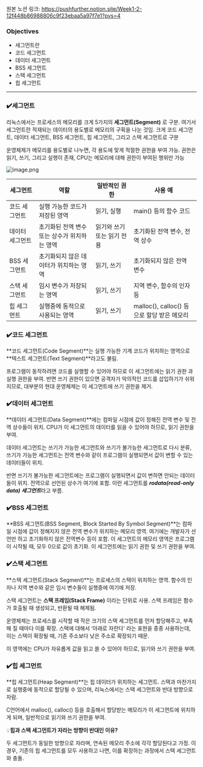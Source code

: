 원본 노션 링크: https://pushfurther.notion.site/Week1-2-12f448b86988806c9f23ebaa5a97f7e1?pvs=4

### Objectives

- 세그먼트란
- 코드 세그먼트
- 데이터 세그먼트
- BSS 세그먼트
- 스택 세그먼트
- 힙 세그먼트

---

### ✔️**세그먼트**

리눅스에서는 프로세스의 메모리를 크게 5가지의 **세그먼트(Segment)** 로 구분. 여기서 세그먼트란 적재되는 데이터의 용도별로 메모리의 구획을 나눈 것임. 크게 코드 세그먼트, 데이터 세그먼트, BSS 세그먼트, 힙 세그먼트, 그리고 스택 세그먼트로 구분

운영체제가 메모리를 용도별로 나누면, 각 용도에 맞게 적절한 권한을 부여 가능. 권한은 읽기, 쓰기, 그리고 실행이 존재, CPU는 메모리에 대해 권한이 부여된 행위만 가능

![image.png](https://prod-files-secure.s3.us-west-2.amazonaws.com/3e6507f6-9180-4db1-b0aa-a71b098133d7/07a439c5-16ba-4287-8663-1d750e6436ab/image.png)

| **세그먼트** | **역할** | **일반적인 권한** | **사용 예** |
| --- | --- | --- | --- |
| 코드 세그먼트 | 실행 가능한 코드가 저장된 영역 | 읽기, 실행 | main() 등의 함수 코드 |
| 데이터 세그먼트 | 초기화된 전역 변수 또는 상수가 위치하는 영역 | 읽기와 쓰기 또는 읽기 전용 | 초기화된 전역 변수, 전역 상수 |
| BSS 세그먼트 | 초기화되지 않은 데이터가 위치하는 영역 | 읽기, 쓰기 | 초기화되지 않은 전역 변수 |
| 스택 세그먼트 | 임시 변수가 저장되는 영역 | 읽기, 쓰기 | 지역 변수, 함수의 인자 등 |
| 힙 세그먼트 | 실행중에 동적으로 사용되는 영역 | 읽기, 쓰기 | malloc(), calloc() 등으로 할당 받은 메모리 |

### ✔️코드 세그먼트

**코드 세그먼트(Code Segment)**는 실행 가능한 기계 코드가 위치하는 영역으로 **텍스트 세그먼트(Text Segment)**라고도 불림.

프로그램이 동작하려면 코드를 실행할 수 있어야 하므로 이 세그먼트에는 읽기 권한 과 실행 권한을 부여. 반면 쓰기 권한이 있으면 공격자가 악의적인 코드를 삽입하기가 쉬워지므로, 대부분의 현대 운영체제는 이 세그먼트에 쓰기 권한을 제거.

### ✔️데이터 세그먼트

**데이터 세그먼트(Data Segment)**에는 컴파일 시점에 값이 정해진 전역 변수 및 전역 상수들이 위치. CPU가 이 세그먼트의 데이터를 읽을 수 있어야 하므로, 읽기 권한을 부여.

데이터 세그먼트는 쓰기가 가능한 세그먼트와 쓰기가 불가능한 세그먼트로 다시 분류, 쓰기가 가능한 세그먼트는 전역 변수와 같이 프로그램이 실행되면서 값이 변할 수 있는 데이터들이 위치.

반면 쓰기가 불가능한 세그먼트에는 프로그램이 실행되면서 값이 변하면 안되는 데이터들이 위치. 전역으로 선언된 상수가 여기에 포함. 이런 세그먼트를 ***rodata(read-only data) 세그먼트***라고 부름.

### ✔️BSS 세그먼트

**BSS 세그먼트(BSS Segment, Block Started By Symbol Segment)**는 컴파일 시점에 값이 정해지지 않은 전역 변수가 위치하는 메모리 영역. 여기에는 개발자가 선언만 하고 초기화하지 않은 전역변수 등이 포함. 이 세그먼트의 메모리 영역은 프로그램이 시작될 때, 모두 0으로 값이 초기화. 이 세그먼트에는 읽기 권한 및 쓰기 권한을 부여.

### ✔️스택 세그먼트

**스택 세그먼트(Stack Segment)**는 프로세스의 스택이 위치하는 영역. 함수의 인자나 지역 변수와 같은 임시 변수들이 실행중에 여기에 저장.

스택 세그먼트는 **스택 프레임(Stack Frame)** 이라는 단위로 사용. 스택 프레임은 함수가 호출될 때 생성되고, 반환될 때 해제됨. 

운영체제는 프로세스를 시작할 때 작은 크기의 스택 세그먼트를 먼저 할당해주고, 부족해 질 때마다 이를 확장. 스택에 대해서 ‘아래로 자란다' 라는 표현을 종종 사용하는데, 이는 스택이 확장될 때, 기존 주소보다 낮은 주소로 확장되기 때문.

이 영역에는 CPU가 자유롭게 값을 읽고 쓸 수 있어야 하므로, 읽기와 쓰기 권한을 부여.

### ✔️힙 세그먼트

**힙 세그먼트(Heap Segment)**는 힙 데이터가 위치하는 세그먼트. 스택과 마찬가지로 실행중에 동적으로 할당될 수 있으며, 리눅스에서는 스택 세그먼트와 반대 방향으로 자람.

C언어에서 malloc(), calloc() 등을 호출해서 할당받는 메모리가 이 세그먼트에 위치하게 되며, 일반적으로 읽기와 쓰기 권한을 부여.

💡**힙과 스택 세그먼트가 자라는 방향이 반대인 이유?**

두 세그먼트가 동일한 방향으로 자라며, 연속된 메모리 주소에 각각 할당된다고 가정. 이 경우, 기존의 힙 세그먼트를 모두 사용하고 나면, 이를 확장하는 과정에서 스택 세그먼트와 충돌.
